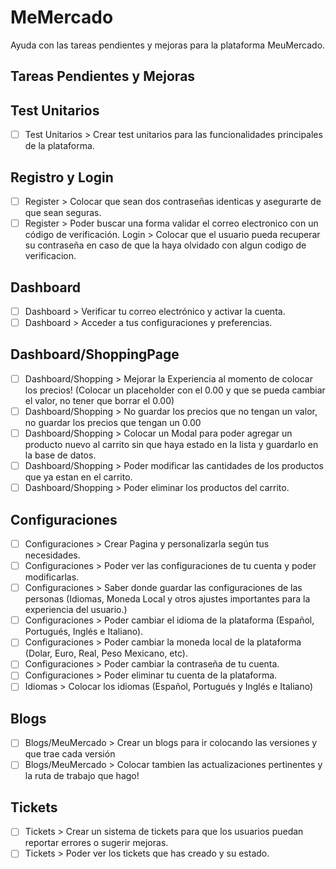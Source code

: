 # MeMercado

Ayuda con las tareas pendientes y mejoras para la plataforma MeuMercado.

## Tareas Pendientes y Mejoras

## Test Unitarios

- [ ] Test Unitarios > Crear test unitarios para las funcionalidades principales de la plataforma.

## Registro y Login

- [ ] Register > Colocar que sean dos contraseñas identicas y asegurarte de que sean seguras.
- [ ] Register > Poder buscar una forma validar el correo electronico con un código de verificación.
      Login > Colocar que el usuario pueda recuperar su contraseña en caso de que la haya olvidado con algun codigo de verificacion.

## Dashboard

- [ ] Dashboard > Verificar tu correo electrónico y activar la cuenta.
- [ ] Dashboard > Acceder a tus configuraciones y preferencias.

## Dashboard/ShoppingPage

- [ ] Dashboard/Shopping > Mejorar la Experiencia al momento de colocar los precios! (Colocar un placeholder con el 0.00 y que se pueda cambiar el valor, no tener que borrar el 0.00)
- [ ] Dashboard/Shopping > No guardar los precios que no tengan un valor, no guardar los precios que tengan un 0.00
- [ ] Dashboard/Shopping > Colocar un Modal para poder agregar un producto nuevo al carrito sin que haya estado en la lista y guardarlo en la base de datos.
- [ ] Dashboard/Shopping > Poder modificar las cantidades de los productos que ya estan en el carrito.
- [ ] Dashboard/Shopping > Poder eliminar los productos del carrito.

## Configuraciones

- [ ] Configuraciones > Crear Pagina y personalizarla según tus necesidades.
- [ ] Configuraciones > Poder ver las configuraciones de tu cuenta y poder modificarlas.
- [ ] Configuraciones > Saber donde guardar las configuraciones de las personas (Idiomas, Moneda Local y otros ajustes importantes para la experiencia del usuario.)
- [ ] Configuraciones > Poder cambiar el idioma de la plataforma (Español, Portugués, Inglés e Italiano).
- [ ] Configuraciones > Poder cambiar la moneda local de la plataforma (Dolar, Euro, Real, Peso Mexicano, etc).
- [ ] Configuraciones > Poder cambiar la contraseña de tu cuenta.
- [ ] Configuraciones > Poder eliminar tu cuenta de la plataforma.
- [ ] Idiomas > Colocar los idiomas (Español, Portugués y Inglés e Italiano)

## Blogs

- [ ] Blogs/MeuMercado > Crear un blogs para ir colocando las versiones y que trae cada versión
- [ ] Blogs/MeuMercado > Colocar tambien las actualizaciones pertinentes y la ruta de trabajo que hago!

## Tickets

- [ ] Tickets > Crear un sistema de tickets para que los usuarios puedan reportar errores o sugerir mejoras.
- [ ] Tickets > Poder ver los tickets que has creado y su estado.
